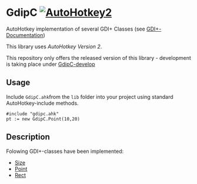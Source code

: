 # GdipC [![AutoHotkey2](https://img.shields.io/badge/Language-AutoHotkey-red.svg)](https://autohotkey.com/)
AutoHotkey implementation of several GDI+ Classes (see [GDI+-Documentation](https://msdn.microsoft.com/en-us/library/windows/desktop/ms534487(v=vs.85).aspx))

This library uses *AutoHotkey Version 2*.

This repository only offers the released version of this library - development is taking place under [GdipC-develop](https://github.com/hoppfrosch/GdipC-Develop)

## Usage 

Include `GdipC.ahk`from the `lib` folder into your project using standard AutoHotkey-include methods.

```autohotkey
#include "gdipc.ahk"
pt := new GdipC.Point(10,20)
```

## Description

Folowing GDI+-classes have been implemented:

* [Size](https://msdn.microsoft.com/en-us/library/windows/desktop/ms534504(v=vs.85).aspx)
* [Point](https://msdn.microsoft.com/en-us/library/windows/desktop/ms534487(v=vs.85).aspx)
* [Rect](https://msdn.microsoft.com/en-us/library/windows/desktop/ms534495(v=vs.85).aspx)
